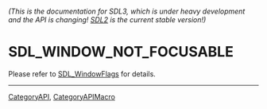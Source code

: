 ###### (This is the documentation for SDL3, which is under heavy development and the API is changing! [SDL2](https://wiki.libsdl.org/SDL2/) is the current stable version!)
# SDL_WINDOW_NOT_FOCUSABLE

Please refer to [SDL_WindowFlags](SDL_WindowFlags) for details.

----
[CategoryAPI](CategoryAPI), [CategoryAPIMacro](CategoryAPIMacro)

